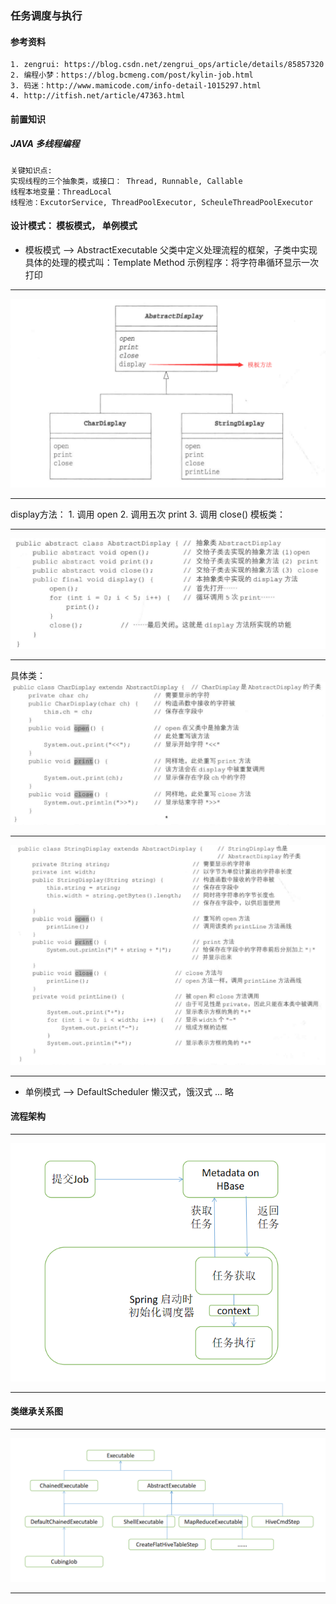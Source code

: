 ### 任务调度与执行
#### 参考资料
	1. zengrui: https://blog.csdn.net/zengrui_ops/article/details/85857320
	2. 编程小梦：https://blog.bcmeng.com/post/kylin-job.html
	3. 码迷：http://www.mamicode.com/info-detail-1015297.html
	4. http://itfish.net/article/47363.html 

#### 前置知识
##### JAVA 多线程编程
	关键知识点: 
	实现线程的三个抽象类，或接口： Thread, Runnable, Callable
	线程本地变量：ThreadLocal
	线程池：ExcutorService, ThreadPoolExecutor, ScheuleThreadPoolExecutor
	
#### 设计模式： 模板模式， 单例模式
* 模板模式 --> AbstractExecutable
父类中定义处理流程的框架，子类中实现具体的处理的模式叫：Template Method
示例程序：将字符串循环显示一次打印
***
![类图](../imgs/template_1.png)
***
display方法： 1. 调用 open 2. 调用五次 print 3. 调用 close()
模板类：
***
![AbstractDisplay](../imgs/template_2.png)
***
具体类：
![CharDisplay](../imgs/template_3.png)
***
![StringDisplay](../imgs/template_4.png)
*** 
* 单例模式 --> DefaultScheduler
懒汉式，饿汉式 ... 略
#### 流程架构
***
![schedule](../imgs/schedule.png)
***
#### 类继承关系图
***
![Excutable](../imgs/Executable.png)
***


